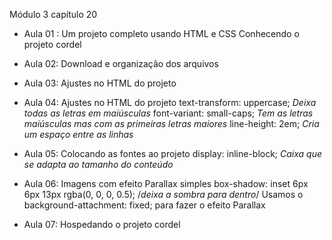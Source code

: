 
Módulo 3 capítulo 20
- Aula 01 : Um projeto completo usando HTML e CSS
  Conhecendo o projeto cordel

- Aula 02: Download e organização dos arquivos 

- Aula 03: Ajustes no HTML do projeto 
 
- Aula 04: Ajustes no HTML do projeto
    text-transform: uppercase; *Deixa todas as letras em maiúsculas*
    font-variant: small-caps; *Tem as letras maiúsculas mas com as primeiras letras maiores*
    line-height: 2em; *Cria um espaço entre as linhas*

- Aula 05: Colocando as fontes ao projeto
    display: inline-block; *Caixa que se adapta ao tamanho do conteúdo*

- Aula 06: Imagens com efeito Parallax simples
  box-shadow: inset 6px 6px 13px rgba(0, 0, 0, 0.5); /*deixa a sombra para dentro*/
  Usamos o background-attachment: fixed; para fazer o efeito Parallax

- Aula 07: Hospedando o projeto cordel